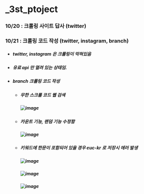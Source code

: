 # _3st_ptoject
### 10/20 : 크롤링 사이트 답사 (twitter)
### 10/21 : 크롤링 코드 작성 (twitter, instagram, branch)
  - ##### twitter, instagram 은 크롤링이 막혀있음
  - ##### 유료 api 만 열려 있는 상태임.
  - ##### branch 크롤링 코드 작성
    - ##### 무한 스크롤 코드 웹 검색 
      ##### ![image](https://github.com/Jang-jw/_3st_ptoject/assets/134268098/7ebeaf0e-165b-4858-b27f-26e75fa562da)
    - ##### 카운트 기능, 랜덤 기능 수정함 
      ##### ![image](https://github.com/Jang-jw/_3st_ptoject/assets/134268098/b4474780-2634-4cc3-84e2-2c929c8e4048)
    - ##### 키워드에 한문이 포함되어 있을 경우 euc-kr 로 저장시 에러 발생
      ##### ![image](https://github.com/Jang-jw/_3st_ptoject/assets/134268098/3b544d83-fa9f-4558-8f7d-38b7ed88f928)
      ##### ![image](https://github.com/Jang-jw/_3st_ptoject/assets/134268098/609e884b-8a31-43aa-84af-a3c4acb9619c)
      ##### ![image](https://github.com/Jang-jw/_3st_ptoject/assets/134268098/465191c4-c2a4-419c-8627-ad0fddd80d79)


      




